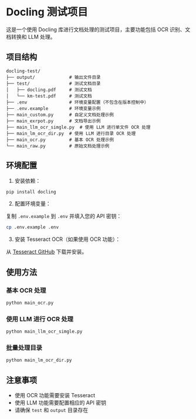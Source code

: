 # Docling 测试项目

这是一个使用 Docling 库进行文档处理的测试项目，主要功能包括 OCR 识别、文档转换和 LLM 处理。

## 项目结构

```
docling-test/
├── output/             # 输出文件目录
├── test/               # 测试文档目录
│   ├── docling.pdf     # 测试文档
│   └── km-test.pdf     # 测试文档
├── .env                # 环境变量配置（不包含在版本控制中）
├── .env.example        # 环境变量示例
├── main_custom.py      # 自定义文档处理示例
├── main_exrpot.py      # 文档导出示例
├── main_llm_ocr_simgle.py  # 使用 LLM 进行单文件 OCR 处理
├── main_lm_ocr_dir.py  # 使用 LLM 进行目录 OCR 处理
├── main_ocr.py         # 基本 OCR 处理示例
└── main_raw.py         # 原始文档处理示例
```

## 环境配置

1. 安装依赖：

```bash
pip install docling
```

2. 配置环境变量：

复制 `.env.example` 到 `.env` 并填入您的 API 密钥：

```bash
cp .env.example .env
```

3. 安装 Tesseract OCR（如果使用 OCR 功能）：

从 [Tesseract GitHub](https://github.com/UB-Mannheim/tesseract/wiki) 下载并安装。

## 使用方法

### 基本 OCR 处理

```bash
python main_ocr.py
```

### 使用 LLM 进行 OCR 处理

```bash
python main_llm_ocr_simgle.py
```

### 批量处理目录

```bash
python main_lm_ocr_dir.py
```

## 注意事项

- 使用 OCR 功能需要安装 Tesseract
- 使用 LLM 功能需要配置相应的 API 密钥
- 请确保 `test` 和 `output` 目录存在 